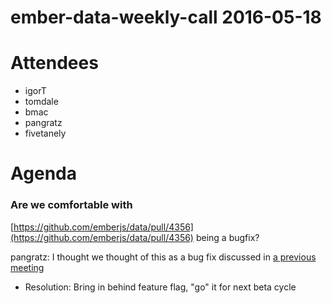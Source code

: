 # ember-data-weekly-call 2016-05-18

# Attendees

- igorT
- tomdale
- bmac
- pangratz
- fivetanely

# Agenda

### Are we comfortable with

[https://github.com/emberjs/data/pull/4356](https://github.com/emberjs/data/pull/4356)
being a bugfix?

pangratz: I thought we thought of this as a bug fix discussed in [a previous
meeting](https://github.com/emberjs/core-notes/blob/master/ember-data/2016-04/april-20.md#the--reload-backgroundreload--situation)

- Resolution: Bring in behind feature flag, "go" it for next beta cycle
